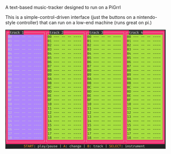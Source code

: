 A text-based music-tracker designed to run on a PiGrrl

This is a simple-control-driven interface (just the buttons on a nintendo-style controller) that can run on a low-end machine (runs great on pi.)

![screen](screen.png)
